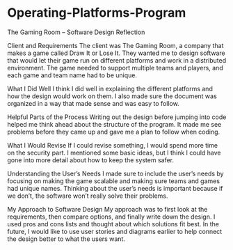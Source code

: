 # Operating-Platforms-Program

The Gaming Room – Software Design Reflection

Client and Requirements
The client was The Gaming Room, a company that makes a game called Draw It or Lose It. They wanted me to design software that would let their game run on different platforms and work in a distributed environment. The game needed to support multiple teams and players, and each game and team name had to be unique.

What I Did Well
I think I did well in explaining the different platforms and how the design would work on them. I also made sure the document was organized in a way that made sense and was easy to follow.

Helpful Parts of the Process
Writing out the design before jumping into code helped me think ahead about the structure of the program. It made me see problems before they came up and gave me a plan to follow when coding.

What I Would Revise
If I could revise something, I would spend more time on the security part. I mentioned some basic ideas, but I think I could have gone into more detail about how to keep the system safer.

Understanding the User’s Needs
I made sure to include the user’s needs by focusing on making the game scalable and making sure teams and games had unique names. Thinking about the user’s needs is important because if we don’t, the software won’t really solve their problems.

My Approach to Software Design
My approach was to first look at the requirements, then compare options, and finally write down the design. I used pros and cons lists and thought about which solutions fit best. In the future, I would like to use user stories and diagrams earlier to help connect the design better to what the users want.
